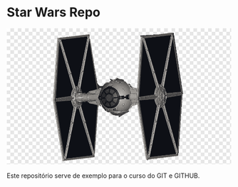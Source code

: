 # Star Wars Repo

![TIE FIGHTER](./tie-fighter.png)

Este repositório serve de exemplo para o curso do GIT e GITHUB.